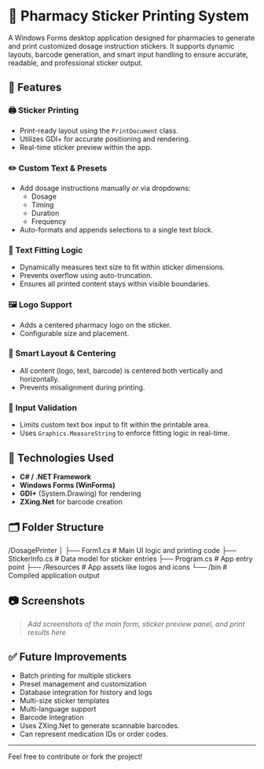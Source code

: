 # 💊 Pharmacy Sticker Printing System

A Windows Forms desktop application designed for pharmacies to generate and print customized dosage instruction stickers. It supports dynamic layouts, barcode generation, and smart input handling to ensure accurate, readable, and professional sticker output.

## 📌 Features

### 🖨️ Sticker Printing
- Print-ready layout using the `PrintDocument` class.
- Utilizes GDI+ for accurate positioning and rendering.
- Real-time sticker preview within the app.

### ✏️ Custom Text & Presets
- Add dosage instructions manually or via dropdowns:
  - Dosage
  - Timing
  - Duration
  - Frequency
- Auto-formats and appends selections to a single text block.

### 📏 Text Fitting Logic
- Dynamically measures text size to fit within sticker dimensions.
- Prevents overflow using auto-truncation.
- Ensures all printed content stays within visible boundaries.

### 🖼️ Logo Support
- Adds a centered pharmacy logo on the sticker.
- Configurable size and placement.


### 🧠 Smart Layout & Centering
- All content (logo, text, barcode) is centered both vertically and horizontally.
- Prevents misalignment during printing.

### 📝 Input Validation
- Limits custom text box input to fit within the printable area.
- Uses `Graphics.MeasureString` to enforce fitting logic in real-time.

## 🧰 Technologies Used

- **C# / .NET Framework**
- **Windows Forms (WinForms)**
- **GDI+** (System.Drawing) for rendering
- **ZXing.Net** for barcode creation

## 🗂️ Folder Structure
/DosagePrinter │ ├── Form1.cs # Main UI logic and printing code ├── StickerInfo.cs # Data model for sticker entries ├── Program.cs # App entry point ├── /Resources # App assets like logos and icons └── /bin # Compiled application output

## 📷 Screenshots

> _Add screenshots of the main form, sticker preview panel, and print results here_

## ✅ Future Improvements

- Batch printing for multiple stickers
- Preset management and customization
- Database integration for history and logs
- Multi-size sticker templates
- Multi-language support
-  Barcode Integration
- Uses ZXing.Net to generate scannable barcodes.
- Can represent medication IDs or order codes.

---

Feel free to contribute or fork the project!
